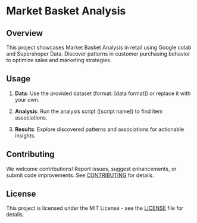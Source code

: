 # Market Basket Analysis

## Overview

This project showcases Market Basket Analysis in retail using Google colab and Supershoper Data. Discover patterns in customer purchasing behavior to optimize sales and marketing strategies.

## Usage

1. **Data**: Use the provided dataset (format: [data format]) or replace it with your own.

2. **Analysis**: Run the analysis script ([script name]) to find item associations.

3. **Results**: Explore discovered patterns and associations for actionable insights.

## Contributing

We welcome contributions! Report issues, suggest enhancements, or submit code improvements. See [CONTRIBUTING](CONTRIBUTING.md) for details.

## License

This project is licensed under the MIT License - see the [LICENSE](LICENSE) file for details.
